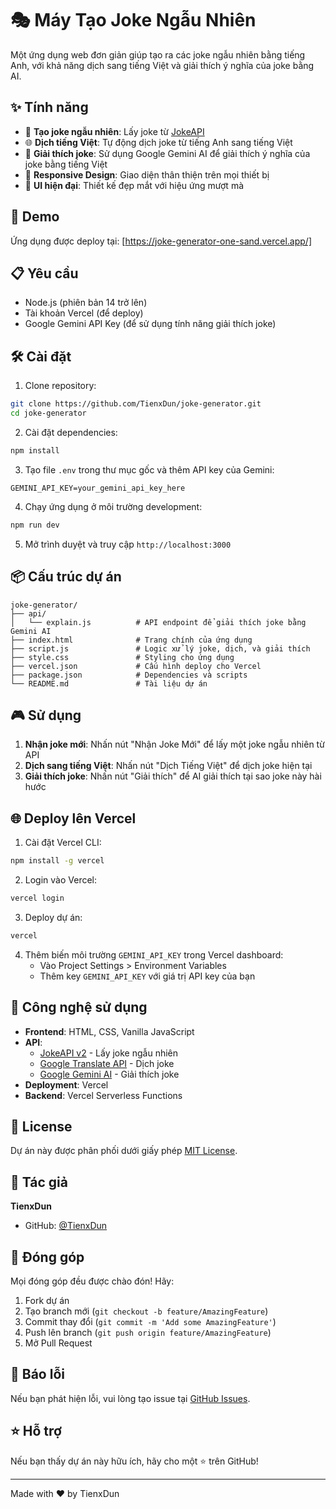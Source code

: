 # 🎭 Máy Tạo Joke Ngẫu Nhiên

Một ứng dụng web đơn giản giúp tạo ra các joke ngẫu nhiên bằng tiếng Anh, với khả năng dịch sang tiếng Việt và giải thích ý nghĩa của joke bằng AI.

## ✨ Tính năng

- 🎲 **Tạo joke ngẫu nhiên**: Lấy joke từ [JokeAPI](https://v2.jokeapi.dev/)
- 🌐 **Dịch tiếng Việt**: Tự động dịch joke từ tiếng Anh sang tiếng Việt
- 🤔 **Giải thích joke**: Sử dụng Google Gemini AI để giải thích ý nghĩa của joke bằng tiếng Việt
- 📱 **Responsive Design**: Giao diện thân thiện trên mọi thiết bị
- 🎨 **UI hiện đại**: Thiết kế đẹp mắt với hiệu ứng mượt mà

## 🚀 Demo

Ứng dụng được deploy tại: [https://joke-generator-one-sand.vercel.app/]

## 📋 Yêu cầu

- Node.js (phiên bản 14 trở lên)
- Tài khoản Vercel (để deploy)
- Google Gemini API Key (để sử dụng tính năng giải thích joke)

## 🛠️ Cài đặt

1. Clone repository:
```bash
git clone https://github.com/TienxDun/joke-generator.git
cd joke-generator
```

2. Cài đặt dependencies:
```bash
npm install
```

3. Tạo file `.env` trong thư mục gốc và thêm API key của Gemini:
```env
GEMINI_API_KEY=your_gemini_api_key_here
```

4. Chạy ứng dụng ở môi trường development:
```bash
npm run dev
```

5. Mở trình duyệt và truy cập `http://localhost:3000`

## 📦 Cấu trúc dự án

```
joke-generator/
├── api/
│   └── explain.js          # API endpoint để giải thích joke bằng Gemini AI
├── index.html              # Trang chính của ứng dụng
├── script.js               # Logic xử lý joke, dịch, và giải thích
├── style.css               # Styling cho ứng dụng
├── vercel.json             # Cấu hình deploy cho Vercel
├── package.json            # Dependencies và scripts
└── README.md               # Tài liệu dự án
```

## 🎮 Sử dụng

1. **Nhận joke mới**: Nhấn nút "Nhận Joke Mới" để lấy một joke ngẫu nhiên từ API
2. **Dịch sang tiếng Việt**: Nhấn nút "Dịch Tiếng Việt" để dịch joke hiện tại
3. **Giải thích joke**: Nhấn nút "Giải thích" để AI giải thích tại sao joke này hài hước

## 🌐 Deploy lên Vercel

1. Cài đặt Vercel CLI:
```bash
npm install -g vercel
```

2. Login vào Vercel:
```bash
vercel login
```

3. Deploy dự án:
```bash
vercel
```

4. Thêm biến môi trường `GEMINI_API_KEY` trong Vercel dashboard:
   - Vào Project Settings > Environment Variables
   - Thêm key `GEMINI_API_KEY` với giá trị API key của bạn

## 🔧 Công nghệ sử dụng

- **Frontend**: HTML, CSS, Vanilla JavaScript
- **API**: 
  - [JokeAPI v2](https://v2.jokeapi.dev/) - Lấy joke ngẫu nhiên
  - [Google Translate API](https://translate.googleapis.com/) - Dịch joke
  - [Google Gemini AI](https://ai.google.dev/) - Giải thích joke
- **Deployment**: Vercel
- **Backend**: Vercel Serverless Functions

## 📝 License

Dự án này được phân phối dưới giấy phép [MIT License](LICENSE).

## 👤 Tác giả

**TienxDun**

- GitHub: [@TienxDun](https://github.com/TienxDun)

## 🤝 Đóng góp

Mọi đóng góp đều được chào đón! Hãy:

1. Fork dự án
2. Tạo branch mới (`git checkout -b feature/AmazingFeature`)
3. Commit thay đổi (`git commit -m 'Add some AmazingFeature'`)
4. Push lên branch (`git push origin feature/AmazingFeature`)
5. Mở Pull Request

## 🐛 Báo lỗi

Nếu bạn phát hiện lỗi, vui lòng tạo issue tại [GitHub Issues](https://github.com/TienxDun/joke-generator/issues).

## ⭐ Hỗ trợ

Nếu bạn thấy dự án này hữu ích, hãy cho một ⭐ trên GitHub!

---

Made with ❤️ by TienxDun
